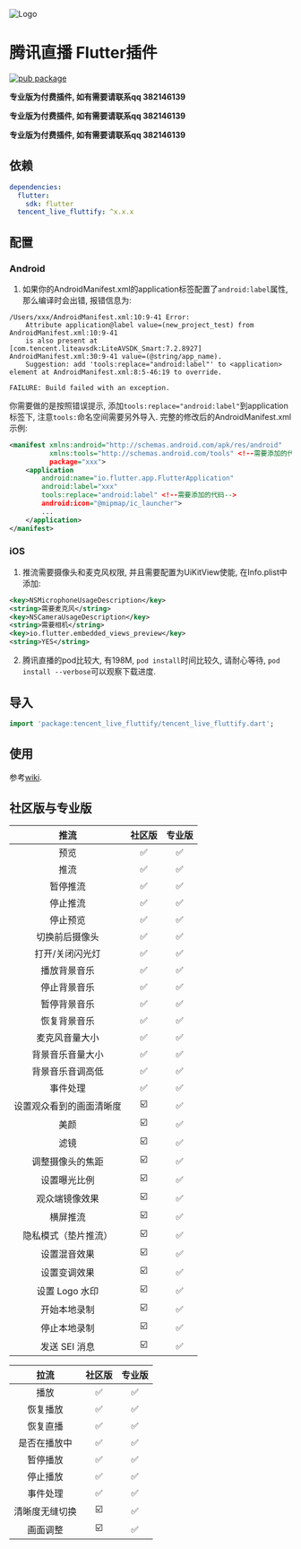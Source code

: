 ![Logo](https://github.com/fluttify-project/fluttify-core-example/blob/develop/other/Logo-Landscape.png?raw=true)

# 腾讯直播 Flutter插件
[![pub package](https://img.shields.io/pub/v/tencent_live_fluttify.svg)](https://pub.Flutter-io.cn/packages/tencent_live_fluttify)

**专业版为付费插件, 如有需要请联系qq 382146139**

**专业版为付费插件, 如有需要请联系qq 382146139**

**专业版为付费插件, 如有需要请联系qq 382146139**

## 依赖
```yaml
dependencies:
  flutter:
    sdk: flutter
  tencent_live_fluttify: ^x.x.x
```

## 配置
### Android
1. 如果你的AndroidManifest.xml的application标签配置了`android:label`属性, 那么编译时会出错, 报错信息为:
```text
/Users/xxx/AndroidManifest.xml:10:9-41 Error:
	Attribute application@label value=(new_project_test) from AndroidManifest.xml:10:9-41
	is also present at [com.tencent.liteavsdk:LiteAVSDK_Smart:7.2.8927] AndroidManifest.xml:30:9-41 value=(@string/app_name).
	Suggestion: add 'tools:replace="android:label"' to <application> element at AndroidManifest.xml:8:5-46:19 to override.

FAILURE: Build failed with an exception.
```
你需要做的是按照错误提示, 添加`tools:replace="android:label"`到application标签下, 注意`tools:`命名空间需要另外导入.
完整的修改后的AndroidManifest.xml示例:
```xml
<manifest xmlns:android="http://schemas.android.com/apk/res/android"
          xmlns:tools="http://schemas.android.com/tools" <!--需要添加的代码-->
          package="xxx">
    <application
        android:name="io.flutter.app.FlutterApplication"
        android:label="xxx"
        tools:replace="android:label" <!--需要添加的代码-->
        android:icon="@mipmap/ic_launcher">
        ...
    </application>
</manifest>
```

### iOS
1. 推流需要摄像头和麦克风权限, 并且需要配置为UiKitView使能, 在Info.plist中添加:
```xml
<key>NSMicrophoneUsageDescription</key>
<string>需要麦克风</string>
<key>NSCameraUsageDescription</key>
<string>需要相机</string>
<key>io.flutter.embedded_views_preview</key>
<string>YES</string>
```
2. 腾讯直播的pod比较大, 有198M, `pod install`时间比较久, 请耐心等待, `pod install --verbose`可以观察下载进度.

## 导入
```dart
import 'package:tencent_live_fluttify/tencent_live_fluttify.dart';
```

## 使用
参考[wiki](https://github.com/fluttify-project/tencent_live_fluttify/wiki).

## 社区版与专业版
|  推流  | 社区版 | 专业版 |
|:-----:|:-----:|:-----:|
|  预览  |  ✅ |  ✅   |
|  推流  |  ✅ |  ✅   |
|  暂停推流  |  ✅ |  ✅   |
|  停止推流  |  ✅ |  ✅   |
|  停止预览  |  ✅ |  ✅   |
|  切换前后摄像头  |  ✅ |  ✅   |
|  打开/关闭闪光灯  |  ✅ |  ✅   |
|  播放背景音乐  |  ✅ |  ✅   |
|  停止背景音乐  |  ✅ |  ✅   |
|  暂停背景音乐  |  ✅ |  ✅   |
|  恢复背景音乐  |  ✅ |  ✅   |
|  麦克风音量大小  |  ✅ |  ✅   |
|  背景音乐音量大小  |  ✅ |  ✅   |
|  背景音乐音调高低  |  ✅ |  ✅   |
|  事件处理  |  ✅ |  ✅   |
|  设置观众看到的画面清晰度  |  ☑️ |  ✅   |
|  美颜  |  ☑️ |  ✅   |
|  滤镜  |  ☑️ |  ✅   |
|  调整摄像头的焦距  |  ☑️ |  ✅   |
|  设置曝光比例  |  ☑️ |  ✅   |
|  观众端镜像效果  |  ☑️ |  ✅   |
|  横屏推流  |  ☑️ |  ✅   |
|  隐私模式（垫片推流）  |  ☑️ |  ✅   |
|  设置混音效果  |  ☑️ |  ✅   |
|  设置变调效果  |  ☑️ |  ✅   |
|  设置 Logo 水印  |  ☑️ |  ✅   |
|  开始本地录制  |  ☑️ |  ✅   |
|  停止本地录制  |  ☑️ |  ✅   |
|  发送 SEI 消息  |  ☑️ |  ✅   |

|  拉流  | 社区版 | 专业版 |
|:-----:|:-----:|:-----:|
|  播放  |  ✅ |  ✅   |
|  恢复播放  |  ✅ |  ✅   |
|  恢复直播  |  ✅ |  ✅   |
|  是否在播放中  |  ✅ |  ✅   |
|  暂停播放  |  ✅ |  ✅   |
|  停止播放  |  ✅ |  ✅   |
|  事件处理  |  ✅ |  ✅   |
|  清晰度无缝切换  |  ☑️ |  ✅   |
|  画面调整  |  ☑️ |  ✅   |
